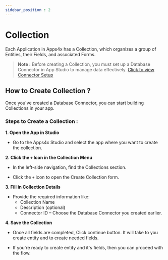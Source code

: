 ```yaml
---
sidebar_position : 2
---
```


# Collection

Each Application in Apps4x has a Collection, which organizes a group of Entities, their Fields, and associated Forms.

> **Note :** Before creating a Collection, you must set up a Database Connector in App Studio to manage data effectively. [Click to view Connector Setup](../../docs/Connector/Connector.md)

## How to Create Collection ?

Once you've created a Database Connector, you can start building Collections in your app.

### Steps to Create a Collection :

**1. Open the App in Studio**

  - Go to the Apps4x Studio and select the app where you want to create the collection.

**2. Click the `+` Icon in the Collection Menu**

  - In the left-side navigation, find the Collections section.

  - Click the `+` icon to open the Create Collection form.

**3. Fill in Collection Details**

  - Provide the required information like:
    - Collection Name
    - Description (optional)
    - Connector ID – Choose the Database Connector you created earlier.

**4. Save the Collection**

  - Once all fields are completed, Click continue button. It will take to you create entity and to create needed fields.

  - If you're ready to create entity and it's fields, then you can proceed with the flow.